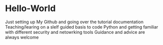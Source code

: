 # Hello-World
Just setting up My Github and going over the tutorial documentation
Teaching/learing on a slelf guided basis to code Python and getting familiar with different security and netowrking tools
Guidance and advice are always welcome
